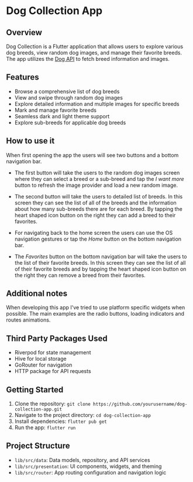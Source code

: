 # Dog Collection App

## Overview
Dog Collection is a Flutter application that allows users to explore various dog breeds, view random dog images, and manage their favorite breeds. The app utilizes the  [Dog API](https://dog.ceo/dog-api/) to fetch breed information and images.

## Features
- Browse a comprehensive list of dog breeds
- View and swipe through random dog images
- Explore detailed information and multiple images for specific breeds
- Mark and manage favorite breeds
- Seamless dark and light theme support
- Explore sub-breeds for applicable dog breeds

## How to use it

When first opening the app the users will see two buttons and a bottom navigation bar.

- The first button will take the users to the random dog images screen where they can select a breed or a sub-breed and tap the *I want more* button to refresh the image provider and load a new random image.

- The second button will take the users to detailed list of breeds. In this screen they can see the list of all of the breeds and the information about how many sub-breeds there are for each breed. By tapping the heart shaped icon button on the right they can add a breed to their favorites.

- For navigating back to the home screen the users can use the OS navigation gestures or tap the *Home* button on the bottom navigation bar.

- The *Favorites* button on the bottom navigation bar will take the users to the list of their favorite breeds. In this screen they can see the list of all of their favorite breeds and by tapping the heart shaped icon button on the right they can remove a breed from their favorites.

## Additional notes

When developing this app I've tried to use platform specific widgets when possible. The main examples are the radio buttons, loading indicators and routes animations.

## Third Party Packages Used
- Riverpod for state management
- Hive for local storage
- GoRouter for navigation
- HTTP package for API requests

## Getting Started
1. Clone the repository: `git clone https://github.com/yourusername/dog-collection-app.git`
2. Navigate to the project directory: `cd dog-collection-app`
3. Install dependencies: `flutter pub get`
4. Run the app: `flutter run`

## Project Structure
- `lib/src/data`: Data models, repository, and API services
- `lib/src/presentation`: UI components, widgets, and theming
- `lib/src/router`: App routing configuration and navigation logic
